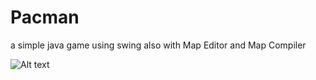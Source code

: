 # Pacman
a simple java game using swing also with Map Editor and Map Compiler

![Alt text](/../master/pacman.png?raw=true "Screenshot")


